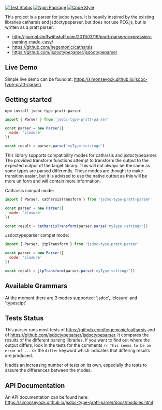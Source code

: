 [![Test Status](https://github.com/simonseyock/jsdoc-type-pratt-parser/actions/workflows/node.js.yml/badge.svg?branch=main)](https://github.com/simonseyock/jsdoc-type-pratt-parser/actions?query=branch%3Amain)
[![Npm Package](https://badgen.net/npm/v/jsdoc-type-pratt-parser)](https://www.npmjs.com/package/jsdoc-type-pratt-parser)
[![Code Style](https://badgen.net/badge/code%20style/ts-standard/blue?icon=typescript)](https://github.com/standard/ts-standard)

This project is a parser for jsdoc types. It is heavily inspired by the existing libraries catharsis and
 jsdoctypeparser, but does not use PEG.js, but is written as a pratt parser. 
* http://journal.stuffwithstuff.com/2011/03/19/pratt-parsers-expression-parsing-made-easy/
* https://github.com/hegemonic/catharsis
* https://github.com/jsdoctypeparser/jsdoctypeparser

Live Demo
---------

Simple live demo can be found at: https://simonseyock.github.io/jsdoc-type-pratt-parser/

Getting started
---------------

```
npm install jsdoc-type-pratt-parser
```


```js
import { Parser } from 'jsdoc-type-pratt-parser'

const parser = new Parser({
  mode: 'closure'
})

const result = parser.parse('myType.<string>')
```

This library supports compatibility modes for catharsis and jsdoctypeparser. The provided transform functions attempt to
 transform the output to the expected output of the target library. This will not always be the same as some types are
 parsed differently. These modes are thought to make transition easier, but it is advised to use the native output as
 this will be more uniform and will contain more information.
 
Catharsis compat mode:

```js
import { Parser, catharsisTransform } from 'jsdoc-type-pratt-parser'

const parser = new Parser({
  mode: 'closure'
})

const result = catharsisTransform(parser.parse('myType.<string>'))
```

Jsdoctypeparser compat mode:

```js
import { Parser, jtpTransform } from 'jsdoc-type-pratt-parser'

const parser = new Parser({
  mode: 'closure'
})

const result = jtpTransform(parser.parse('myType.<string>'))
```

Available Grammars
------------------

At the moment there are 3 modes supported: 'jsdoc', 'closure' and 'typescipt'

Tests Status
------------

This parser runs most tests of https://github.com/hegemonic/catharsis and of
 https://github.com/jsdoctypeparser/jsdoctypeparser. It compares the results of the different parsing libraries. If you
 want to find out where the output differs, look in the tests for the comments `// This seems to be an error of ...` or
 the `differ` keyword which indicates that differing results are produced.

It adds an increasing number of tests on its own, especially the tests to assure the differences between the modes.

API Documentation
-----------------
An API documentation can be found here: https://simonseyock.github.io/jsdoc-type-pratt-parser/docs/modules.html
